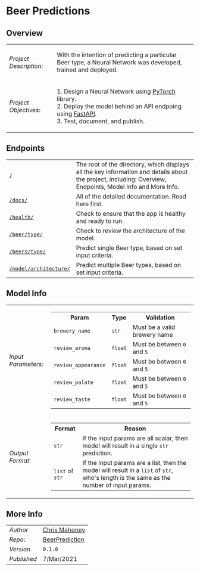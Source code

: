 <h1>Beer Predictions</h1>
    <h2>Overview</h2>
        <table>
            <tr>
                <td><i>Project Description</i>:</td>
                <td>
                    <p>With the intention of predicting a particular Beer type, a Neural Network was developed, trained and deployed.</p>
                </td>
            </tr>
            <tr>
                <td><i>Project Objectives</i>:</td>
                <td>
                    <p>
                        1. Design a Neural Network using <a href="https://pytorch.org/">PyTorch</a> library.
                        <br>
                        2. Deploy the model behind an API endpoing using <a href="https://fastapi.tiangolo.com/">FastAPI</a>.
                        <br>
                        3. Test, document, and publish.
                    </p>   
                </td>
            </tr>
        </table>              
    <h2>Endpoints</h2>
        <table>
            <tr>
                <td><code><a href="/">/</a></code></td>
                <td>The root of the directory, which displays all the key information and details about the project, including: Overview, Endpoints, Model Info and More Info.</td>
            </tr>
            <tr>
                <td><code><a href="/docs">/docs/</a></code></td>
                <td>All of the detailed documentation. Read here first.</td>
            </tr>
            <tr>
                <td><code><a href="/health">/health/</a></code></td>
                <td>Check to ensure that the app is healthy and ready to run.</td>
            </tr>
            <tr>
                <td><code><a href="/beer/type">/beer/type/</a></code></td>
                <td>Check to review the architecture of the model.</td>
            </tr>
            <tr>
                <td><code><a href="/beers/type">/beers/type/</a></code></td>
                <td>Predict single Beer type, based on set input criteria.</td>
            </tr>
            <tr>
                <td><code><a href="/model/architecture">/model/architecture/</a></code></td>
                <td>Predict multiple Beer types, based on set input criteria.</td>
            </tr>
        </table>
    <h2>Model Info</h2>
        <table>
            <tr>
                <td><i>Input Parameters</i>:</td>
                <td>
                    <table>
                        <tr>
                            <th>Param</th>
                            <th>Type</th>
                            <th>Validation</th>
                        </tr>
                        <tr>
                            <td><code>brewery_name</code></td>
                            <td><code>str</code></td>
                            <td>Must be a valid brewery name</td>
                        </tr>
                        <tr>
                            <td><code>review_aroma</code></td>
                            <td><code>float</code></td>
                            <td>Must be between <code>0</code> and <code>5</code></td>
                        </tr>
                        <tr>
                            <td><code>review_appearance</code></td>
                            <td><code>float</code></td>
                            <td>Must be between <code>0</code> and <code>5</code></td>
                        </tr>
                        <tr>
                            <td><code>review_palate</code></td>
                            <td><code>float</code></td>
                            <td>Must be between <code>0</code> and <code>5</code></td>
                        </tr>
                        <tr>
                            <td><code>review_taste</code></td>
                            <td><code>float</code></td>
                            <td>Must be between <code>0</code> and <code>5</code></td>
                        </tr>
                    </table>
                </td>
            </tr>
            <tr>
                <td><i>Output Format</i>:</td>
                <td>
                    <table>
                        <tr>
                            <th>Format</th>
                            <th>Reason</th>
                        </tr>
                        <tr>
                            <td><code>str</code></td>
                            <td>If the input params are all scalar, then model will result in a single <code>str</code> prediction.</td>
                        </tr>
                        <tr>
                            <td><code>list</code> of <code>str</code></td>
                            <td>If the input params are a list, then the model will result in a <code>list</code> of <code>str</code>, who's length is the same as the number of input params.</td>
                        </tr>
                    </table>
                </td>
            </tr>
        </table>
    <h2>More Info</h2>
        <table>
            <tr>
                <td><i>Author</i></td>
                <td><a href="https://www.linkedin.com/in/chrimaho/">Chris Mahoney</a></td>
            </tr>
            <tr>
                <td><i>Repo</i>:</td>
                <td><a href="https://github.com/chrimaho/BeerPrediction">BeerPrediction</a></td>
            </tr>
            <tr>
                <td><i>Version</i></td>
                <td><code>0.1.0</code></td>
            </tr>
            <tr>
                <td><i>Published</i></td>
                <td>7/Mar/2021</td>
            </tr>
        </table>              